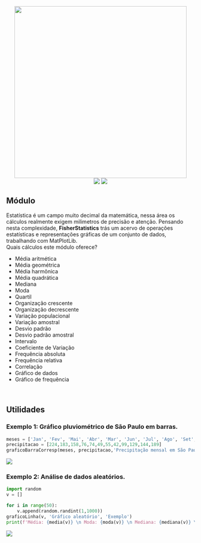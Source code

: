 <div align="center">
<img width=460px src='https://user-images.githubusercontent.com/110111018/267866057-56f1bf60-7067-4b36-813e-9a9bfc4b9e94.png'>
<br>
<img src="https://img.shields.io/github/license/lulu-ancacio/numbersOf?style=plastic">
<img src="http://img.shields.io/static/v1?label=language&message=python&color=rgb(0, 154, 69)&style=plastic">
</div>

<h2>Módulo</h2>
<p>
Estatística é um campo muito decimal da matemática, nessa área os cálculos realmente exigem milimetros de precisão e atenção. Pensando nesta complexidade, <strong>FisherStatistics</strong> trás um acervo de operações estatísticas e representações gráficas de um conjunto de dados, trabalhando com MatPlotLib.
<br>
Quais cálculos este módulo oferece?
<ul>
<li>Média aritmética</li>
<li>Média geométrica</li>
<li>Média harmônica</li>
<li>Média quadrática</li>
<li>Mediana</li>
<li>Moda</li>
<li>Quartil</li>
<li>Organização crescente</li>
<li>Organização decrescente</li>
<li>Variação populacional</li>
<li>Variação amostral</li>
<li>Desvio padrão</li>
<li>Desvio padrão amostral</li>
<li>Intervalo</li>
<li>Coeficiente de Variação</li>
<li>Frequência absoluta</li>
<li>Frequência relativa</li>
<li>Correlação</li>
<li>Gráfico de dados</li>
<li>Gráfico de frequência</li>
</ul>
</p>

<br>
<p>
  <h2>Utilidades</h2>
  <h3>Exemplo 1: Gráfico pluviométrico de São Paulo em barras.</h3>
    
```python
meses = ['Jan', 'Fev', 'Mai', 'Abr', 'Mar', 'Jun', 'Jul', 'Ago', 'Set', 'Out', 'Nov', 'Dez']
precipitacao = [224,183,158,76,74,49,55,42,99,129,144,189]
graficoBarraCorresp(meses, precipitacao,'Precipitação mensal em São Paulo - SP (2022)','Mês', 'Pluviosidade (mm)')
```

  <img src='https://user-images.githubusercontent.com/110111018/269766241-4032ebb9-8aa5-4253-bd85-3acf59e5952b.png'>

  <h3>Exemplo 2: Análise de dados aleatórios.</h3>

```python
import random
v = []

for i in range(50):
    v.append(random.randint(1,1000))
graficoLinha(v, 'Gráfico aleatório', 'Exemplo')
print(f'Média: {media(v)} \n Moda: {moda(v)} \n Mediana: {mediana(v)} \n Quartil: {quartil(v)} \n Desvio padrão: {desvioPadrao(v)} \n Frequência Absoluta: {frequenciaAbs(v)}')
```

<img src='https://user-images.githubusercontent.com/110111018/268543588-8ef76a23-0acc-42a4-90b1-1d0a0d5060ee.png'>
  
  </p>
